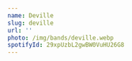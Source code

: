 ```yaml
---
name: Deville
slug: deville
url: ''
photo: /img/bands/deville.webp
spotifyId: 29xpUzbL2gwBW0VuHU26G8
---
```

